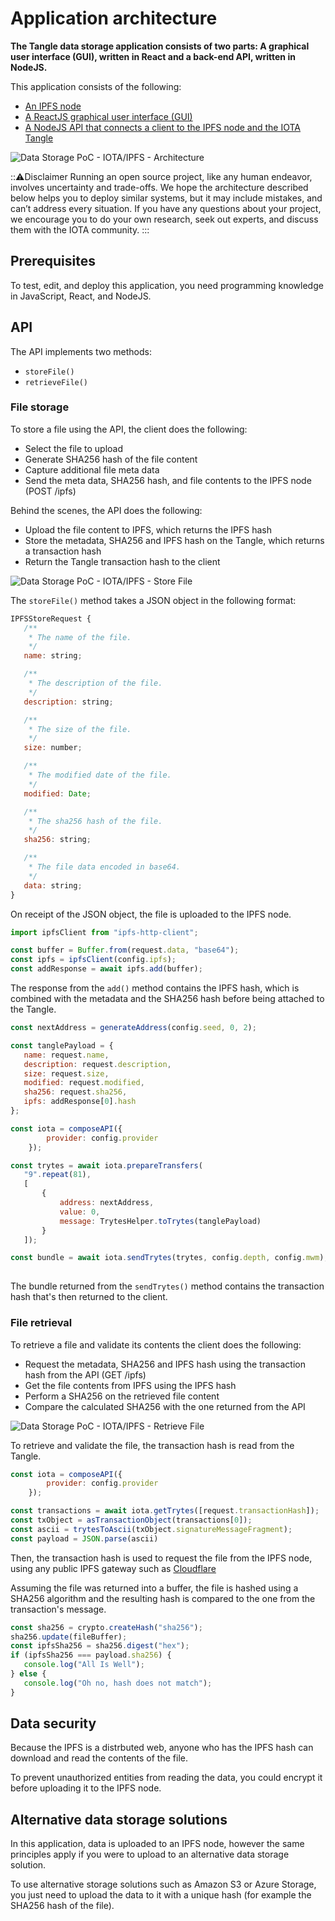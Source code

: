 # Application architecture

**The Tangle data storage application consists of two parts: A graphical user interface (GUI), written in React and a back-end API, written in NodeJS.**

This application consists of the following:

- [An IPFS node](https://github.com/iotaledger/poc-ipfs/blob/master/README.md)
- [A ReactJS graphical user interface (GUI)](https://github.com/iotaledger/poc-ipfs/blob/master/client/DEPLOYMENT.md)
- [A NodeJS API that connects a client to the IPFS node and the IOTA Tangle](https://github.com/iotaledger/poc-ipfs/blob/master/api/DEPLOYMENT.md)

![Data Storage PoC - IOTA/IPFS - Architecture](../data-storage-ipfs.png)

:::warning:Disclaimer
Running an open source project, like any human endeavor, involves uncertainty and trade-offs. We hope the architecture described below helps you to deploy similar systems, but it may include mistakes, and can’t address every situation. If you have any questions about your project, we encourage you to do your own research, seek out experts, and discuss them with the IOTA community.
:::

## Prerequisites

To test, edit, and deploy this application, you need programming knowledge in JavaScript, React, and NodeJS.

## API

The API implements two methods:

- `storeFile()`
- `retrieveFile()`
  
### File storage

To store a file using the API, the client does the following:

* Select the file to upload
* Generate SHA256 hash of the file content
* Capture additional file meta data
* Send the meta data, SHA256 hash, and file contents to the IPFS node (POST /ipfs)

Behind the scenes, the API does the following:

* Upload the file content to IPFS, which returns the IPFS hash
* Store the metadata, SHA256 and IPFS hash on the Tangle, which returns a transaction hash
* Return the Tangle transaction hash to the client

![Data Storage PoC - IOTA/IPFS - Store File](../data-storage-store.png)

The `storeFile()` method takes a JSON object in the following format:

```javascript
IPFSStoreRequest {
   /**
    * The name of the file.
    */
   name: string;

   /**
    * The description of the file.
    */
   description: string;

   /**
    * The size of the file.
    */
   size: number;

   /**
    * The modified date of the file.
    */
   modified: Date;

   /**
    * The sha256 hash of the file.
    */
   sha256: string;

   /**
    * The file data encoded in base64.
    */
   data: string;
}
```

On receipt of the JSON object, the file is uploaded to the IPFS node.

```javascript
import ipfsClient from "ipfs-http-client";

const buffer = Buffer.from(request.data, "base64");
const ipfs = ipfsClient(config.ipfs);
const addResponse = await ipfs.add(buffer);
```

The response from the `add()` method contains the IPFS hash, which is combined with the metadata and the SHA256 hash before being attached to the Tangle.

```javascript
const nextAddress = generateAddress(config.seed, 0, 2);

const tanglePayload = {
   name: request.name,
   description: request.description,
   size: request.size,
   modified: request.modified,
   sha256: request.sha256,
   ipfs: addResponse[0].hash
};

const iota = composeAPI({
        provider: config.provider
    });

const trytes = await iota.prepareTransfers(
   "9".repeat(81),
   [
	   {
		   address: nextAddress,
		   value: 0,
		   message: TrytesHelper.toTrytes(tanglePayload)
	   }
   ]);

const bundle = await iota.sendTrytes(trytes, config.depth, config.mwm);
   
```

The bundle returned from the `sendTrytes()` method contains the transaction hash that's then returned to the client.

### File retrieval

To retrieve a file and validate its contents the client does the following:

* Request the metadata, SHA256 and IPFS hash using the transaction hash from the API (GET /ipfs)
* Get the file contents from IPFS using the IPFS hash
* Perform a SHA256 on the retrieved file content
* Compare the calculated SHA256 with the one returned from the API

![Data Storage PoC - IOTA/IPFS - Retrieve File](../data-storage-retrieve.png)

To retrieve and validate the file, the transaction hash is read from the Tangle.

```javascript
const iota = composeAPI({
        provider: config.provider
    });

const transactions = await iota.getTrytes([request.transactionHash]);
const txObject = asTransactionObject(transactions[0]);
const ascii = trytesToAscii(txObject.signatureMessageFragment);
const payload = JSON.parse(ascii)
```

Then, the transaction hash is used to request the file from the IPFS node, using any public IPFS gateway such as [Cloudflare](https://cloudflare-ipfs.com/ipfs/:hash)

Assuming the file was returned into a buffer, the file is hashed using a SHA256 algorithm and the resulting hash is compared to the one from the transaction's message.

```javascript
const sha256 = crypto.createHash("sha256");
sha256.update(fileBuffer);
const ipfsSha256 = sha256.digest("hex");
if (ipfsSha256 === payload.sha256) {
   console.log("All Is Well");
} else {
   console.log("Oh no, hash does not match");
}
```

## Data security

Because the IPFS is a distrbuted web, anyone who has the IPFS hash can download and read the contents of the file. 

To prevent unauthorized entities from reading the data, you could encrypt it before uploading it to the IPFS node.

## Alternative data storage solutions

In this application, data is uploaded to an IPFS node, however the same principles apply if you were to upload to an alternative data storage solution.

To use alternative storage solutions such as Amazon S3 or Azure Storage, you just need to upload the data to it with a unique hash (for example the SHA256 hash of the file).
